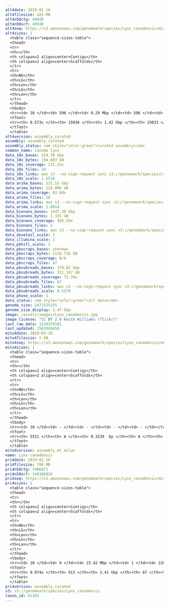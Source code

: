 ```yaml
---
alt4date: 2019-01-10
alt4filesize: 425 MB
alt4n50ctg: 49930
alt4n50scf: 49930
alt4seq: https://s3.amazonaws.com/genomeark/species/Lynx_canadensis/mLynCan4/assembly_curated/mLynCan4.alt.cur.20190110.fasta.gz
alt4sizes: |
  <table class="sequence-sizes-table">
  <thead>
  <tr>
  <th></th>
  <th colspan=2 align=center>Contigs</th>
  <th colspan=2 align=center>Scaffolds</th>
  </tr>
  <tr>
  <th>NG</th>
  <th>LG</th>
  <th>Len</th>
  <th>LG</th>
  <th>Len</th>
  </tr>
  </thead>
  <tbody>
  <tr><td> 10 </td><td> 596 </td><td> 0.29 Mbp </td><td> 596 </td><td> 0.29 Mbp </td></tr>  <tr><td> 20 </td><td> 1680 </td><td> 0.19 Mbp </td><td> 1680 </td><td> 0.19 Mbp </td></tr>  <tr><td> 30 </td><td> 3330 </td><td> 0.12 Mbp </td><td> 3330 </td><td> 0.12 Mbp </td></tr>  <tr><td> 40 </td><td> 5808 </td><td> 81.95 Kbp </td><td> 5807 </td><td> 81.96 Kbp </td></tr>  <tr style="background-color:#cccccc;"><td> 50 </td><td> 9673 </td><td> 49.93 Kbp </td><td> 9672 </td><td> 49.93 Kbp </td></tr>  <tr><td> 60 </td><td> - </td><td> - </td><td> - </td><td> - </td></tr>  <tr><td> 70 </td><td> - </td><td> - </td><td> - </td><td> - </td></tr>  <tr><td> 80 </td><td> - </td><td> - </td><td> - </td><td> - </td></tr>  <tr><td> 90 </td><td> - </td><td> - </td><td> - </td><td> - </td></tr>  <tr><td> 100 </td><td> - </td><td> - </td><td> - </td><td> - </td></tr>  </tbody>
  <tfoot>
  <tr><th> 0.573x </th><th> 15036 </th><th> 1.42 Gbp </th><th> 15033 </th><th> 1.42 Gbp </th></tr>
  </tfoot>
  </table>
alt4version: assembly_curated
assembly: assembly_curated
assembly_status: <em style="color:green">curated assembly</em>
common_name: Canada lynx
data_10x_bases: 324.39 Gbp
data_10x_bytes: 194.683 GB
data_10x_coverage: 131.25x
data_10x_files: 24
data_10x_links: aws s3 --no-sign-request sync s3://genomeark/species/Lynx_canadensis/mLynCan4/genomic_data/10x/ .<br>
data_10x_scale: 1.5518
data_arima_bases: 231.53 Gbp
data_arima_bytes: 114.006 GB
data_arima_coverage: 93.68x
data_arima_files: 18
data_arima_links: aws s3 --no-sign-request sync s3://genomeark/species/Lynx_canadensis/mLynCan4/genomic_data/arima/ .<br>
data_arima_scale: 1.8914
data_bionano_bases: 1447.30 Gbp
data_bionano_bytes: 2.321 GB
data_bionano_coverage: 585.59x
data_bionano_files: 2
data_bionano_links: aws s3 --no-sign-request sync s3://genomeark/species/Lynx_canadensis/mLynCan4/genomic_data/bionano/ .<br>
data_dovetail_scale: 1
data_illumina_scale: 1
data_pbhifi_scale: 1
data_pbscraps_bases: unknown
data_pbscraps_bytes: 1118.716 GB
data_pbscraps_coverage: N/A
data_pbscraps_files: 67
data_pbsubreads_bases: 179.82 Gbp
data_pbsubreads_bytes: 311.347 GB
data_pbsubreads_coverage: 72.76x
data_pbsubreads_files: 67
data_pbsubreads_links: aws s3 --no-sign-request sync s3://genomeark/species/Lynx_canadensis/mLynCan4/genomic_data/pacbio/ . --exclude "*scraps.bam* --exclude "*ccs.bam*"<br>
data_pbsubreads_scale: 0.5379
data_phase_scale: 1
data_status: <em style="color:green">all data</em>
genome_size: 2471525315
genome_size_display: 2.47 Gbp
image: /assets/images/Lynx_canadensis.jpg
image_license: "CC BY 2.0 Keith Williams (flickr)"
last_raw_data: 1534379101
last_updated: 1562948450
mito4date: 2019-03-10
mito4filesize: 5 KB
mito4seq: https://s3.amazonaws.com/genomeark/species/Lynx_canadensis/mLynCan4/assembly_mt_milan/mLynCan4.MT.20190310.fasta.gz
mito4sizes: |
  <table class="sequence-sizes-table">
  <thead>
  <tr>
  <th></th>
  <th colspan=2 align=center>Contigs</th>
  <th colspan=2 align=center>Scaffolds</th>
  </tr>
  <tr>
  <th>NG</th>
  <th>LG</th>
  <th>Len</th>
  <th>LG</th>
  <th>Len</th>
  </tr>
  </thead>
  <tbody>
  <tr><td> 10 </td><td> - </td><td> - </td><td> - </td><td> - </td></tr>  <tr><td> 20 </td><td> - </td><td> - </td><td> - </td><td> - </td></tr>  <tr><td> 30 </td><td> - </td><td> - </td><td> - </td><td> - </td></tr>  <tr><td> 40 </td><td> - </td><td> - </td><td> - </td><td> - </td></tr>  <tr style="background-color:#cccccc;"><td> 50 </td><td> - </td><td style="background-color:#ff8888;"> - </td><td> - </td><td style="background-color:#ff8888;"> - </td></tr>  <tr><td> 60 </td><td> - </td><td> - </td><td> - </td><td> - </td></tr>  <tr><td> 70 </td><td> - </td><td> - </td><td> - </td><td> - </td></tr>  <tr><td> 80 </td><td> - </td><td> - </td><td> - </td><td> - </td></tr>  <tr><td> 90 </td><td> - </td><td> - </td><td> - </td><td> - </td></tr>  <tr><td> 100 </td><td> - </td><td> - </td><td> - </td><td> - </td></tr>  </tbody>
  <tfoot>
  <tr><th> 5521 </th><th> A </th><th> 0.3239  bp </th><th> A </th><th> 0.3239  bp </th></tr>
  </tfoot>
  </table>
mito4version: assembly_mt_milan
name: Lynx canadensis
pri4date: 2019-01-10
pri4filesize: 700 MB
pri4n50ctg: 7406471
pri4n50scf: 146106016
pri4seq: https://s3.amazonaws.com/genomeark/species/Lynx_canadensis/mLynCan4/assembly_curated/mLynCan4.pri.cur.20190110.fasta.gz
pri4sizes: |
  <table class="sequence-sizes-table">
  <thead>
  <tr>
  <th></th>
  <th colspan=2 align=center>Contigs</th>
  <th colspan=2 align=center>Scaffolds</th>
  </tr>
  <tr>
  <th>NG</th>
  <th>LG</th>
  <th>Len</th>
  <th>LG</th>
  <th>Len</th>
  </tr>
  </thead>
  <tbody>
  <tr><td> 10 </td><td> 9 </td><td> 23.42 Mbp </td><td> 1 </td><td> 220.95 Mbp </td></tr>  <tr><td> 20 </td><td> 23 </td><td> 15.13 Mbp </td><td> 2 </td><td> 205.98 Mbp </td></tr>  <tr><td> 30 </td><td> 42 </td><td> 11.74 Mbp </td><td> 3 </td><td> 168.99 Mbp </td></tr>  <tr><td> 40 </td><td> 66 </td><td> 9.13 Mbp </td><td> 4 </td><td> 158.93 Mbp </td></tr>  <tr style="background-color:#cccccc;"><td> 50 </td><td> 97 </td><td style="background-color:#88ff88;"> 7.41 Mbp </td><td> 6 </td><td style="background-color:#88ff88;"> 146.11 Mbp </td></tr>  <tr><td> 60 </td><td> 135 </td><td> 5.67 Mbp </td><td> 8 </td><td> 139.83 Mbp </td></tr>  <tr><td> 70 </td><td> 187 </td><td> 3.86 Mbp </td><td> 10 </td><td> 115.72 Mbp </td></tr>  <tr><td> 80 </td><td> 269 </td><td> 2.38 Mbp </td><td> 12 </td><td> 93.45 Mbp </td></tr>  <tr><td> 90 </td><td> 419 </td><td> 1.10 Mbp </td><td> 15 </td><td> 69.07 Mbp </td></tr>  <tr><td> 100 </td><td> - </td><td> - </td><td> - </td><td> - </td></tr>  </tbody>
  <tfoot>
  <tr><th> 0.974x </th><th> 913 </th><th> 2.41 Gbp </th><th> 67 </th><th> 2.41 Gbp </th></tr>
  </tfoot>
  </table>
pri4version: assembly_curated
s3: s3://genomeark/species/Lynx_canadensis
taxon_id: 61383
---
```

